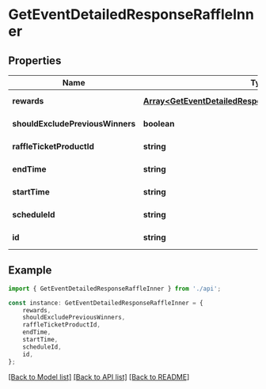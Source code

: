 # GetEventDetailedResponseRaffleInner


## Properties

Name | Type | Description | Notes
------------ | ------------- | ------------- | -------------
**rewards** | [**Array&lt;GetEventDetailedResponseRaffleInnerRewardsInner&gt;**](GetEventDetailedResponseRaffleInnerRewardsInner.md) |  | [default to undefined]
**shouldExcludePreviousWinners** | **boolean** |  | [default to undefined]
**raffleTicketProductId** | **string** |  | [default to undefined]
**endTime** | **string** |  | [default to undefined]
**startTime** | **string** |  | [default to undefined]
**scheduleId** | **string** |  | [default to undefined]
**id** | **string** |  | [default to undefined]

## Example

```typescript
import { GetEventDetailedResponseRaffleInner } from './api';

const instance: GetEventDetailedResponseRaffleInner = {
    rewards,
    shouldExcludePreviousWinners,
    raffleTicketProductId,
    endTime,
    startTime,
    scheduleId,
    id,
};
```

[[Back to Model list]](../README.md#documentation-for-models) [[Back to API list]](../README.md#documentation-for-api-endpoints) [[Back to README]](../README.md)
